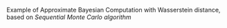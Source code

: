 Example of Approximate Bayesian Computation with Wasserstein distance, based on _Sequential Monte Carlo algorithm_
